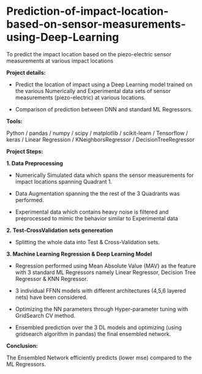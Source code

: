 # Prediction-of-impact-location-based-on-sensor-measurements-using-Deep-Learning
To predict the impact location based on the piezo-electric sensor measurements at various impact locations


**Project details:**

- Predict the location of impact using a Deep Learning model trained on the various Numerically and Experimental data sets of sensor measurements (piezo-electric) at various locations.

- Comparison of prediction between DNN and standard ML Regressors.

**Tools:**

Python /  pandas / numpy / scipy / matplotlib / scikit-learn / Tensorflow / keras / Linear Regression / KNeighborsRegressor / DecisionTreeRegressor

**Project Steps:**


**1. Data Preprocessing**

- Numerically Simulated data which spans the sensor measurements for impact locations spanning Quadrant 1.

- Data Augmentation spanning the the rest of the 3 Quadrants was performed.

- Experimental data which contains heavy noise is filtered and preprocessed to mimic the behavior similar to Experimental data


**2. Test-CrossValidation sets genereation**

- Splitting the whole data into Test & Cross-Validation sets.


**3. Machine Learning Regression & Deep Learning Model**

- Regression performed using Mean Absolute Value (MAV) as the feature with 3 standard ML Regressors namely Linear Regressor, Decision Tree Regressor & KNN Regressor.

- 3 individual FFNN models with different architectures (4,5,6 layered nets) have been considered.

-  Optimizing the NN parameters through Hyper-parameter tuning with GridSearch CV method.

- Ensembled prediction over the 3 DL models and optimizing (using gridsearch algorithm in pandas) the final ensembled network.


**Conclusion:**

The Ensembled Network efficiently predicts (lower mse) compared to the ML Regressors.

